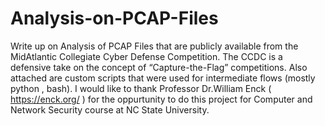 # Analysis-on-PCAP-Files

Write up on Analysis of PCAP Files that are publicly available from the MidAtlantic Collegiate Cyber Defense Competition. The CCDC is a defensive take on the concept of
“Capture-the-Flag” competitions.
Also attached are custom scripts that were used for intermediate flows (mostly python , bash).
I would like to thank Professor Dr.William Enck ( https://enck.org/ ) for the oppurtunity to do this project for Computer and Network Security course at NC State University.
